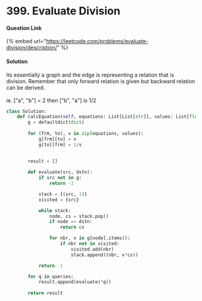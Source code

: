 # 399. Evaluate Division

#### Question Link

{% embed url="https://leetcode.com/problems/evaluate-division/description/" %}

#### Solution

Its essentially a graph and the edge is representing a relation that is division. Remember that only forward relation is given but backward relation can be derived.\
\
ie. \["a", "b"] = 2 then \["b", "a"] is 1/2

```python
class Solution:
    def calcEquation(self, equations: List[List[str]], values: List[float], queries: List[List[str]]) -> List[float]:
        g = defaultdict(dict)
        
        for (frm, to), v in zip(equations, values):
            g[frm][to] = v
            g[to][frm] = 1/v

        
        result = []
        
        def evaluate(src, dstn):
            if src not in g:
                return -1

            stack = [(src, 1)]
            visited = {src}

            while stack:
                node, cs = stack.pop()
                if node == dstn:
                    return cs

                for nbr, v in g[node].items():
                    if nbr not in visited:
                        visited.add(nbr)
                        stack.append((nbr, v*cs))

            return -1

        for q in queries:
            result.append(evaluate(*q))
        
        return result
```
